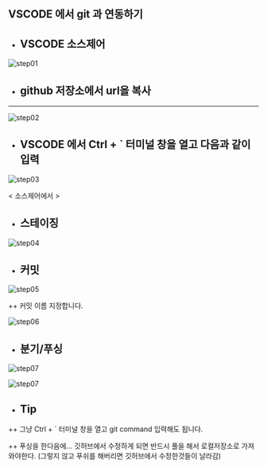 VSCODE 에서 git 과 연동하기
---------------------------------------
+ ## VSCODE 소스제어

![step01](https://github.com/senspond20/image/blob/master/VSCODE/step01.png)

+ ## github 저장소에서 url을 복사
-------------------------------------------
![step02](https://github.com/senspond20/image/blob/master/VSCODE/step02.png)

+ ## VSCODE 에서 Ctrl + ` 터미널 창을 열고 다음과 같이 입력

![step03](https://github.com/senspond20/image/blob/master/VSCODE/step03.png)

< 소스제어에서 >

+ ## 스테이징

![step04](https://github.com/senspond20/image/blob/master/VSCODE/step04.png)

+ ## 커밋

![step05](https://github.com/senspond20/image/blob/master/VSCODE/step05.png)

  ++ 커밋 이름 지정합니다.

![step06](https://github.com/senspond20/image/blob/master/VSCODE/step06.png)


+ ## 분기/푸싱
![step07](https://github.com/senspond20/image/blob/master/VSCODE/step07.png)

![step07](https://github.com/senspond20/image/blob/master/VSCODE/step08.png)


+ ## Tip

++ 그냥 Ctrl + ` 터미널 창을 열고 git command 입력해도 됩니다.

++ 푸싱을 한다음에... 깃허브에서 수정하게 되면 반드시 풀을 해서 로컬저장소로 가져와야한다. 
(그렇지 않고 푸쉬를 해버리면 깃허브에서 수정한것들이 날라감)


